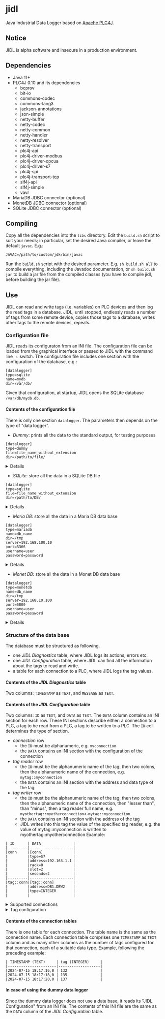 # jidl
Java Industrial Data Logger based on [Apache PLC4J](https://plc4x.apache.org/).

## Notice
JIDL is alpha software and insecure in a production environment.

## Dependencies
- Java 11+
- PLC4J 0.10 and its dependencies
  - bcprov
  - bit-io
  - commons-codec
  - commons-lang3
  - jackson-annotations
  - json-simple
  - netty-buffer
  - netty-codec
  - netty-common
  - netty-handler
  - netty-resolver
  - netty-transport
  - plc4j-api
  - plc4j-driver-modbus
  - plc4j-driver-opcua
  - plc4j-driver-s7
  - plc4j-spi
  - plc4j-transport-tcp
  - slf4j-api
  - slf4j-simple
  - vavr
- MariaDB JDBC connector (optional)
- MonetDB JDBC connector (optional)
- SQLite JDBC connector (optional)

## Compiling
Copy all the dependencies into the `libs` directory.
Edit the `build.sh` script to suit your needs; in particular, set the desired Java compiler, or leave the default `javac`.
E.g.:
```
JAVAC=/path/to/custom/jdk/bin/javac
```
Run the `build.sh` script with the desired parameter. 
E.g. `sh build.sh all` to compile everything, including the Javadoc documentation, or `sh build.sh jar` to build a jar file from the compiled classes (you have to compile jidl, before building the jar file).

## Use
JIDL can read and write tags (i.e. variables) on PLC devices and then log the read tags in a database.
JIDL, until stopped, endlessly reads a number of tags from some remote device, copies those tags to a database, writes other tags to the remote devices, repeats.

### Configuration file
JIDL reads its configuraton from an INI file. The configuration file can be loaded from the graphical interface or passed to JIDL with the command line `-c` switch.
The configuration file includes one section with the configuration of the database, e.g.:
```
[datalogger]
type=sqlite
name=mydb
dir=/var/db/
```
Given that configuration, at startup, JIDL opens the SQLite database `/var/db/mydb.db`.
#### Contents of the configuration file
There is only one section `datalogger`.
The parameters then depends on the type of "data logger".
- *Dummy*: prints all the data to the standard output, for testing purposes
```
[datalogger]
type=dummy
file=file_name_without_extension
dir=/path/to/file/
```
<details>JIDL loads the list of tags to read from /path/to/file/file_name_without_extension.ini. It prints the data to the standard output.</details>

- *SQLite*: store all the data in a SQLite DB file
```
[datalogger]
type=sqlite
file=file_name_without_extension
dir=/path/to/DB/
```
 <details>JIDL loads the list of tags to read from /path/to/DB/file_name_without_extension.db. It logs the data to /path/to/DB/file_name_without_extension.db.</details>
  
- *Maria DB*: store all the data in a Maria DB data base
```
[datalogger]
type=mariadb
name=db_name
dir=/tmp
server=192.168.100.10
port=3306
username=user
password=password
```
 <details>JIDL loads the list of tags to read from data base db_name at the server listening from 192:168:100:10:3306. It logs the data to the data base server.</details>

- *Monet DB*: store all the data in a Monet DB data base
```
[datalogger]
type=monetdb
name=db_name
dir=/tmp
server=192.168.10.100
port=5000
username=user
password=password
```
 <details>JIDL loads the list of tags to read from data base db_name at the server listening from 192:168:10:100:5000. It logs the data to the data base server.</details>

### Structure of the data base
The database must be structured as following.
- one *JIDL Diagnostics* table, where JIDL logs its actions, errors etc.
- one *JIDL Configuration* table, where JIDL can find all the information about the tags to read and write.
- a table for each connection to a PLC, where JIDL logs the tag values.
#### Contents of the *JIDL Diagnostics* table
Two columns: `TIMESTAMP` as `TEXT`, and `MESSAGE` as `TEXT`.
#### Contents of the *JIDL Configuration* table
Two columns: `ID` as `TEXT`, and `DATA` as `TEXT`.
The `DATA` column contains an INI section for each row. These INI sections describe either: a connection to a PLC, a tag to be read from a PLC, a tag to be written to a PLC.
The `ID` cell determines the type of section.
- *connection* row
  - the `ID` must be alphanumeric, e.g. `myconnection`
  - the `DATA` contains an INI section with the configuration of the connection
- *tag reader* row
  - the `ID` must be the alphanumeric name of the tag, then two colons, then the alphanumeric name of the connection, e.g. `mytag::myconnection`
  - the `DATA` contains an INI section with the address and data type of the tag
- *tag writer* row
  - the `ID` must be the alphanumeric name of the tag, then two colons, then the alphanumeric name of the connection, then "lesser than", than "minus", then a tag reader full name, e.g. `myothertag::myotherconnection<-mytag::myconnection`
  - the `DATA` contains an INI section with the address of the tag
  - JIDL writes into this tag the value of the specified tag reader, e.g. the value of mytag::myconnection is written to myothertag::myotherconnection
Example:
```
| ID      | DATA               |
|---------|--------------------|
|conn     |[conn]              |
|         |type=S7             |
|         |address=192.168.1.1 |
|         |rack=0              |
|         |slot=2              |
|         |seconds=2           |
|---------|--------------------|
|tag::conn|[tag::conn]         |
|         |address=DB1.DBW2    |
|         |type=INTEGER        |
|         |                    |
```
<details>

  <summary>Supported connections</summary>

The sample rate of data reads from each connection is configured with the parameter: seconds.
#### Modbus TCP
Type: modbus.
with parameters: address (IP address), port (positive integer number), reversed (boolean), seconds (positive integer number).
#### OPCUA
Type: opcua.
with parameters: address (IP address), port (positive integer number), path (text), discovery (boolean), username (text), password (text), seconds (positive integer number).
#### S7
Type: S7.
with parameters: address (IP address), rack (positive integer number or zero), slot (positive integer number or zero), seconds (positive integer number).
#### JSON
Type: json.
with parameters: address (full URL to the JSON resource), seconds (positive integer number).

</details>

<details>

  <summary>Tag configuration</summary>

#### Tag reader
Address: the address according to PLC4J usage, or just the name of the variable for JSON variables.
Type: BOOLEAN, INTEGER, DOUBLE_INTEGER, FLOAT, REAL, BYTE, WORD, TEXT.
#### Tag writer
Address: the address according to PLC4J usage.
The type of the tag is the same of the source tag reader.

</details>

#### Contents of the connection tables
There is one table for each connection. The table name is the same as the connection name. Each connection table comprises one `TIMESTAMP` as `TEXT` column and as many other columns as the number of tags configured for that connection, each of a suitable data type.
Example, following the preceding example:
```
| TIMESTAMP (TEXT)     | tag (INTEGER)     |
|----------------------|-------------------|
|2024-07-15 18:17:16,0 | 132               |
|2024-07-15 18:17:18,0 | 135               |
|2024-07-15 18:17:20,0 | 137               |
```
#### In case of using the dummy data logger
Since the dummy data logger does not use a data base, it reads its "JIDL Configuration" from an INI file. The contents of this INI file are the same as the `DATA` column of the *JIDL Configuration* table.
